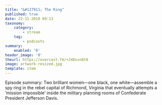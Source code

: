 ```yaml
---
title: "&#127911; The Ring"
published: true
date: 22-11-2018 09:13
taxonomy:
    category:
        - stream
    tag:
        - podcasts
summary:
    enabled: '0'
header_image: '0'
theurl: https://overcast.fm/+J4DsvnQt0
image: artwork-resized.jpg
template: item
---
```

 
Episode summary: Two brilliant women—one black, one white—assemble a spy ring in the rebel capital of Richmond, Virginia that eventually attempts a ‘mission impossible’ inside the military planning rooms of Confederate President Jefferson Davis.

